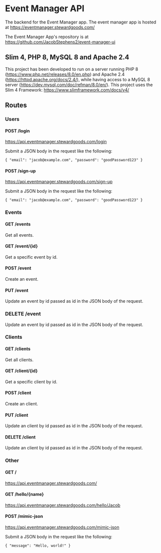# Event Manager API
The backend for the Event Manager app. The event manager app is hosted at https://eventmanager.stewardgoods.com/

The Event Manager App's repository is at https://github.com/JacobStephens2/event-manager-ui

## Slim 4, PHP 8, MySQL 8 and Apache 2.4

This project has been developed to run on a server running PHP 8 (https://www.php.net/releases/8.0/en.php) and Apache 2.4 (https://httpd.apache.org/docs/2.4/), while having access to a MySQL 8 server (https://dev.mysql.com/doc/refman/8.0/en/). This project uses the Slim 4 Framework: https://www.slimframework.com/docs/v4/

## Routes

### Users

#### POST /login

https://api.eventmanager.stewardgoods.com/login

Submit a JSON body in the request like the following:

`{
    "email": "jacob@example.com",
    "password": "goodPassword123"
}`

#### POST /sign-up

https://api.eventmanager.stewardgoods.com/sign-up

Submit a JSON body in the request like the following:

`{
    "email": "jacob@example.com",
    "password": "goodPassword123"
}`

### Events

#### GET /events
Get all events.

#### GET /event/{id}
Get a specific event by id.

#### POST /event
Create an event.

#### PUT /event
Update an event by id passed as id in the JSON body of the request.

### DELETE /event
Update an event by id passed as id in the JSON body of the request.

### Clients

#### GET /clients
Get all clients.

#### GET /client/{id}
Get a specific client by id.

#### POST /client
Create an client.

#### PUT /client
Update an client by id passed as id in the JSON body of the request.

#### DELETE /client
Update an client by id passed as id in the JSON body of the request.

### Other

#### GET /

https://api.eventmanager.stewardgoods.com/

#### GET /hello/{name}

https://api.eventmanager.stewardgoods.com/hello/Jacob

#### POST /mimic-json

https://api.eventmanager.stewardgoods.com/mimic-json

Submit a JSON body in the request like the following:

`{
    "message": "Hello, world!"
}`
